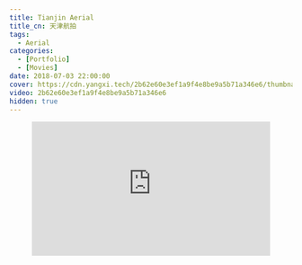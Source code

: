 ```yaml
---
title: Tianjin Aerial
title_cn: 天津航拍
tags:
  - Aerial
categories:
  - [Portfolio]
  - [Movies]
date: 2018-07-03 22:00:00
cover: https://cdn.yangxi.tech/2b62e60e3ef1a9f4e8be9a5b71a346e6/thumbnails/thumbnail.jpg?time=2m14s
video: 2b62e60e3ef1a9f4e8be9a5b71a346e6
hidden: true
---
```


<figure class="my-video">
  <div style="position: relative; padding-top: 56.25%;"><iframe src="https://iframe.cloudflarestream.com/2b62e60e3ef1a9f4e8be9a5b71a346e6?preload=metadata&poster=https%3A%2F%2Fcdn.yangxi.tech%2F2b62e60e3ef1a9f4e8be9a5b71a346e6%2Fthumbnails%2Fthumbnail.jpg%3Ftime%3D2m14s%26height%3D600" style="border: none; position: absolute; top: 0; left: 0; height: 100%; width: 100%;" allow="accelerometer; gyroscope; autoplay; encrypted-media; picture-in-picture;" allowfullscreen="true"></iframe></div>
</figure>
